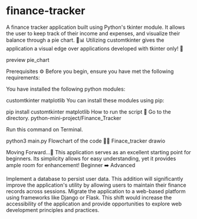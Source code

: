 # finance-tracker
A finance tracker application built using Python's tkinter module. It allows the user to keep track of their income and expenses, and visualize their balance through a pie chart. 🥧📊 Utilizing customtkinter gives the application a visual edge over applications developed with tkinter only! 🎨

preview pie_chart

Prerequisites ⚙️
Before you begin, ensure you have met the following requirements:

You have installed the following python modules:

customtkinter
matplotlib
You can install these modules using pip:

pip install customtkinter matplotlib
How to run the script 🚀
Go to the directory. python-mini-project/Finance_Tracker

Run this command on Terminal.

python3 main.py
Flowchart of the code 🤹‍♀️
Finace_tracker drawio

Moving Forward...🐾
This application serves as an excellent starting point for beginners. Its simplicity allows for easy understanding, yet it provides ample room for enhancement! Beginner ➡️ Advanced

Implement a database to persist user data. This addition will significantly improve the application's utility by allowing users to maintain their finance records across sessions.
Migrate the application to a web-based platform using frameworks like Django or Flask. This shift would increase the accessibility of the application and provide opportunities to explore web development principles and practices.
